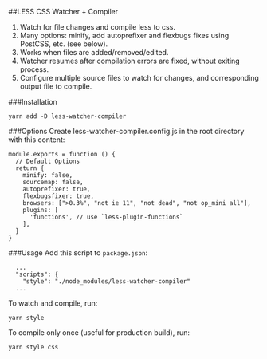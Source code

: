 ##LESS CSS Watcher + Compiler
1. Watch for file changes and compile less to css. 
2. Many options: minify, add autoprefixer and flexbugs fixes using PostCSS, etc. (see below).
3. Works when files are added/removed/edited. 
4. Watcher resumes after compilation errors are fixed, without exiting process.
5. Configure multiple source files to watch for changes, and corresponding output file to compile.

###Installation
```
yarn add -D less-watcher-compiler
```

###Options
Create less-watcher-compiler.config.js in the root directory with this content:
```
module.exports = function () {
  // Default Options
  return {
    minify: false,
    sourcemap: false,
    autoprefixer: true,
    flexbugsfixer: true,
    browsers: [">0.3%", "not ie 11", "not dead", "not op_mini all"],
    plugins: [
      'functions', // use `less-plugin-functions`
    ],
  }
}
```

###Usage
Add this script to `package.json`:
```
  ...
  "scripts": {
    "style": "./node_modules/less-watcher-compiler"
  ...
```

To watch and compile, run:
```
yarn style 
```

To compile only once (useful for production build), run:
```
yarn style css
```

